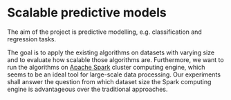 Scalable predictive models
==========================

The aim of the project is predictive modelling, e.g. classification and regression tasks.

The goal is to apply the existing algorithms on datasets with varying size and to evaluate how scalable those algorithms are.
Furthermore, we want to run the algorithms on [Apache Spark](http://spark.apache.org/) cluster computing engine, which seems
to be an ideal tool for large-scale data processing. Our experiments shall answer the question from which dataset size the
Spark computing engine is advantageous over the traditional approaches.
